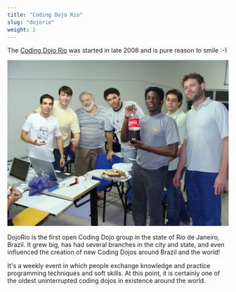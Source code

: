 ```yaml
---
title: "Coding Dojo Rio"
slug: "dojorio"
weight: 2
---
```


The [Coding Dojo Rio](https://dojorio.org) was started in late 2008 and is pure
reason to smile :-)

![Coding Dojo Rio party time](images/dojorio.jpg)

DojoRio is the first open Coding Dojo group in the state of Rio de Janeiro,
Brazil. It grew big, has had several branches in the city and state, and even
influenced the creation of new Coding Dojos around Brazil and the world!

It's a weekly event in which people exchange knowledge and practice programming
techniques and soft skills. At this point, it is certainly one of the oldest
uninterrupted coding dojos in existence around the world.
